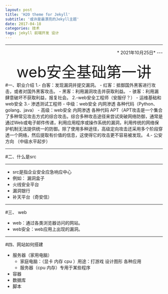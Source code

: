 ```yaml
---
layout: post
title: 'H2O theme for Jekyll'
subtitle: '或许是最漂亮的Jekyll主题'
date: 2017-04-18
categories: 技术
tags: jekyll 前端开发 设计
---
```

***

<p align=right>*   2021年10月25日*
---
<center><font size=7>web安全基础第一讲</font></center>
#一、职业介绍
    1.- 白客：发现漏洞并提交漏洞。
	  - 红客：抵御国外黑客进行攻击，或者对国外黑客攻击。
	  - 黑客：利用漏洞攻击并获取利益。
	  - 骇客：利用漏肆意破坏不获取利益，报复社会。
	2.-web安全工程师（安服仔？）
		- 运维基础和web安全
	3.- 渗透测试工程师 
		- 中级：web安全 内网渗透 各种代码（Python、golang、java）
		- 高级：web安全 内网渗透 各种代码  APT（APT攻击是一个集合了多种常见攻击方式的综合攻击。综合多种攻击途径来尝试突破网络防御，通常是通过Web或电子邮件传递，利用应用程序或操作系统的漏洞，利用传统的网络保护机制无法提供统一的防御。除了使用多种途径，高级定向攻击还采用多个阶段穿透一个网络，然后提取有价值的信息，这使得它的攻击更不容易被发现。
	4.- 公安方向 （中级水平起步）
      

---

#二、什么是src

***
   - src是指企业安全应急响应中心
   - 例如：	<a herf= "https://www.vulbox.com/ "> 漏洞盒子</a>
   - <a herf= "https://www.huoxian.cn/"> 火线安全平台	</a>
   - <a herf= "https://www.bugbank.cn/"> 漏洞银行	</a>
   - <a herf= "https://www.butian.net/ "> 补天平台（奇安信）</a>

---
#三、 web 
 - web：通过各类浏览器访问的网站。
 - web安全：web应用上出现的漏洞。

---
#四、网站如何搭建 
 - 服务器（家用电脑）
	- 家庭电脑：（显卡 内存 cpu ）用途：打游戏 设计图形 各种应用
	- 服务器（cpu 内存）专用于某些程序
 - 容器
 - 数据库
 - 脚本 



	
		 
	 
          
            
